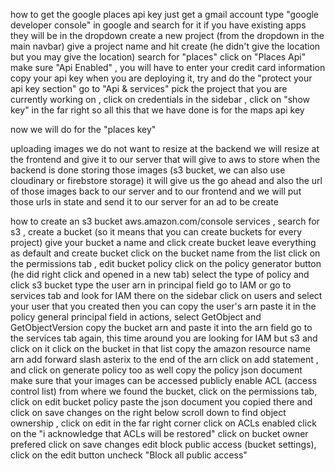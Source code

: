how to get the google places api key
just get a gmail account
type "google developer console" in google and search for it
if you have existing apps they will be in the dropdown
create a new project (from the dropdown in the main navbar)
give a project name and hit create (he didn't give the location but you may give the location)
search for "places"
click on "Places Api"
make sure "Api Enabled" , you will have to enter your credit card information
copy your api key
when you are deploying it, try and do the "protect your api key section"
go to "Api & services"
pick the project that you are currently working on , click on credentials in the sidebar , click on "show key" in the far right
so all this that we have done is for the maps api key

now we will do for the "places key"

uploading images
we do not want to resize at the backend
we will resize at the frontend and give it to our server that will give to aws to store
when the backend is done storing those images (s3 bucket, we can also use cloudinary or firebstore storage) it will give us the go ahead and also the url of those images back to our server and to our frontend and we will put those urls in state and send it to our server for an ad to be create

how to create an s3 bucket
aws.amazon.com/console
services , search for s3 , create a bucket (so it means that you can create buckets for every project)
give your bucket a name and click create bucket
leave everything as default and create bucket
click on the bucket name from the list
click on the permissions tab , edit bucket policy
click on the policy generator button (he did right click and opened in a new tab)
select the type of policy and click s3 bucket
type the user arn in principal field
go to IAM or go to services tab and look for IAM there
on the sidebar click on users and select your user that you created
then you can copy the user's arn
paste it in the policy general principal field
in actions, select GetObject and GetObjectVersion
copy the bucket arn and paste it into the arn field
go to the services tab again, this time around you are looking for IAM but s3 and click on it
click on the bucket in that list
copy the amazon resource name arn
add forward slash asterix to the end of the arn
click on add statement , and click on generate policy too as well
copy the policy json document
make sure that your images can be accessed publicly enable ACL (access control list)
from where we found the bucket, click on the permissions tab,
click on edit bucket policy
paste the json document you copied there and click on save changes on the right below
scroll down to find object ownership , click on edit in the far right corner
click on ACLs enabled
click on the "i acknowledge that ACLs will be restored"
click on bucket owner prefered
click on save changes
edit block public access (bucket settings), click on the edit button
uncheck "Block all public access"
